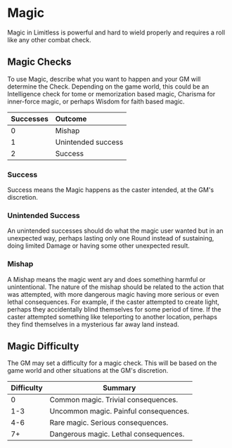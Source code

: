 # Magic
Magic in Limitless is powerful and hard to wield properly and requires a roll like any other combat check.

## Magic Checks
To use Magic, describe what you want to happen and your GM will determine the Check. Depending on the game world, this could be an Intelligence check for tome or memorization based magic, Charisma for inner-force magic, or perhaps Wisdom for faith based magic.

| Successes | Outcome            |
|:----------|:------------------ |
| 0         | Mishap             |
| 1         | Unintended success |
| 2         | Success            |

### Success
Success means the Magic happens as the caster intended, at the GM's discretion.

### Unintended Success
An unintended successes should do what the magic user wanted but in an unexpected way, perhaps lasting only one Round instead of sustaining, doing limited Damage or having some other unexpected result.

### Mishap
A Mishap means the magic went ary and does something harmful or unintentional. The nature of the mishap should be related to the action that was attempted, with more dangerous magic having more serious or even lethal consequences. For example, if the caster attempted to create light, perhaps they accidentally blind themselves for some period of time. If the caster attempted something like teleporting to another location, perhaps they find themselves in a mysterious far away land instead.

## Magic Difficulty
The GM may set a difficulty for a magic check. This will be based on the game world and other situations at the GM's discretion.

| Difficulty | Summary                               |
| ---------- | ------------------------------------- |
| 0          | Common magic. Trivial consequences.   |
| 1-3        | Uncommon magic. Painful consequences. |
| 4-6        | Rare magic. Serious consequences.     |
| 7+         | Dangerous magic. Lethal consequences. |